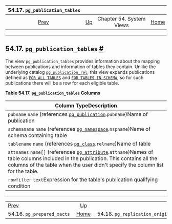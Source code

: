 <!--?xml version="1.0" encoding="UTF-8" standalone="no"?-->

|                  54.17. `pg_publication_tables`                 |                                             |                          |                                                       |                                                                                       |
| :-------------------------------------------------------------: | :------------------------------------------ | :----------------------: | ----------------------------------------------------: | ------------------------------------------------------------------------------------: |
| [Prev](view-pg-prepared-xacts.html "54.16. pg_prepared_xacts")  | [Up](views.html "Chapter 54. System Views") | Chapter 54. System Views | [Home](index.html "PostgreSQL 17devel Documentation") |  [Next](view-pg-replication-origin-status.html "54.18. pg_replication_origin_status") |

***

## 54.17. `pg_publication_tables` [#](#VIEW-PG-PUBLICATION-TABLES)

The view `pg_publication_tables` provides information about the mapping between publications and information of tables they contain. Unlike the underlying catalog [`pg_publication_rel`](catalog-pg-publication-rel.html "53.42. pg_publication_rel"), this view expands publications defined as [`FOR ALL TABLES`](sql-createpublication.html#SQL-CREATEPUBLICATION-FOR-ALL-TABLES) and [`FOR TABLES IN SCHEMA`](sql-createpublication.html#SQL-CREATEPUBLICATION-FOR-TABLES-IN-SCHEMA), so for such publications there will be a row for each eligible table.

**Table 54.17. `pg_publication_tables` Columns**

| Column TypeDescription                                                                                                                                                                                                                                                |
| --------------------------------------------------------------------------------------------------------------------------------------------------------------------------------------------------------------------------------------------------------------------- |
| `pubname` `name` (references [`pg_publication`](catalog-pg-publication.html "53.40. pg_publication").`pubname`)Name of publication                                                                                                                                    |
| `schemaname` `name` (references [`pg_namespace`](catalog-pg-namespace.html "53.32. pg_namespace").`nspname`)Name of schema containing table                                                                                                                           |
| `tablename` `name` (references [`pg_class`](catalog-pg-class.html "53.11. pg_class").`relname`)Name of table                                                                                                                                                          |
| `attnames` `name[]` (references [`pg_attribute`](catalog-pg-attribute.html "53.7. pg_attribute").`attname`)Names of table columns included in the publication. This contains all the columns of the table when the user didn't specify the column list for the table. |
| `rowfilter` `text`Expression for the table's publication qualifying condition                                                                                                                                                                                         |

***

|                                                                 |                                                       |                                                                                       |
| :-------------------------------------------------------------- | :---------------------------------------------------: | ------------------------------------------------------------------------------------: |
| [Prev](view-pg-prepared-xacts.html "54.16. pg_prepared_xacts")  |      [Up](views.html "Chapter 54. System Views")      |  [Next](view-pg-replication-origin-status.html "54.18. pg_replication_origin_status") |
| 54.16. `pg_prepared_xacts`                                      | [Home](index.html "PostgreSQL 17devel Documentation") |                                                 54.18. `pg_replication_origin_status` |
